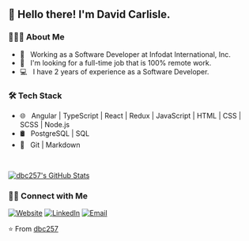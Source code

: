 <h2> 👋 Hello there! I'm David Carlisle.</h2>

<h3> 👨🏻‍💻 About Me </h3>

- 💼 &nbsp; Working as a Software Developer at Infodat International, Inc.
- 🌱 &nbsp; I'm looking for a full-time job that is 100% remote work.
- 💻 &nbsp; I have 2 years of experience as a Software Developer. 


<h3>🛠 Tech Stack</h3>

- 🌐 &nbsp; Angular | TypeScript | React | Redux | JavaScript | HTML | CSS | SCSS | Node.js
- 🛢 &nbsp; PostgreSQL | SQL
- 🔧 &nbsp; Git | Markdown


<br/>

[![dbc257's GitHub Stats](https://github-readme-stats.vercel.app/api?username=dbc257&show_icons=true)](https://github.com/dbc257)

<h3> 🤝🏻 Connect with Me </h3>

<p>
<a href="https://www.davidcarlisle.me/" target-"_blank"><img alt="Website" src="https://img.shields.io/badge/Website-www.davidcarlisle.me/-blue?style=flat-square&logo=google-chrome"></a>
<a href="https://www.linkedin.com/in/dbc257/" target-"_blank"><img alt="LinkedIn" src="https://img.shields.io/badge/LinkedIn-David%20Carlisle%20-blue?style=flat-square&logo=linkedin"></a>
<a href="mailto:davidcarlisle100@gmail.com"><img alt="Email" src="https://img.shields.io/badge/Email-davidcarlisle100@gmail.com-blue?style=flat-square&logo=gmail"></a>
</p>

⭐️ From [dbc257](https://github.com/dbc257)


<!--
**dbc257/dbc257** is a ✨ _special_ ✨ repository because its `README.md` (this file) appears on your GitHub profile.
### Hi there 👋
 align="center"

Here are some ideas to get you started:
- 💻 &nbsp; Python 3
- 🌐 &nbsp; Angular | TypeScript | React | Redux | JavaScript | HTML | CSS | SCSS | Node.js
- 🔭 I’m currently working on ...
- 🌱 I’m currently learning ...
- 👯 I’m looking to collaborate on ...
- 🤔 I’m looking for help with ...
- 💬 Ask me about ...
- 📫 How to reach me: ...
- 😄 Pronouns: ...
- ⚡ Fun fact: ...
-->
